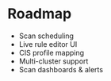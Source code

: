 # Roadmap

- Scan scheduling
- Live rule editor UI
- CIS profile mapping
- Multi-cluster support
- Scan dashboards & alerts